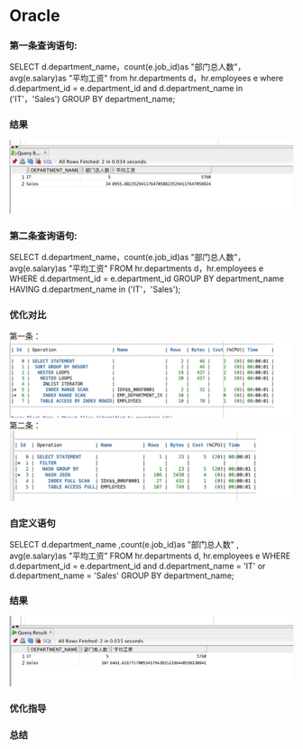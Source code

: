 # Oracle
### 第一条查询语句:

SELECT d.department_name，count(e.job_id)as "部门总人数"，
avg(e.salary)as "平均工资"
from hr.departments d，hr.employees e
where d.department_id = e.department_id
and d.department_name in ('IT'，'Sales')
GROUP BY department_name;
### 结果
![](https://github.com/bjjbox/Oracle/blob/master/result.png)

### 第二条查询语句:
SELECT d.department_name，count(e.job_id)as "部门总人数"，
avg(e.salary)as "平均工资"
FROM hr.departments d，hr.employees e
WHERE d.department_id = e.department_id
GROUP BY department_name
HAVING d.department_name in ('IT'，'Sales');

### 优化对比
第一条：
![](https://github.com/bjjbox/Oracle/blob/master/test1/images/优化1.png)
第二条：
![](https://github.com/bjjbox/Oracle/blob/master/test1/images/优化2.png)
### 自定义语句
SELECT d.department_name ,count(e.job_id)as "部门总人数" ,
avg(e.salary)as "平均工资"
FROM hr.departments d, hr.employees e
WHERE d.department_id = e.department_id
and d.department_name = 'IT' or d.department_name = 'Sales'
GROUP BY department_name;

### 结果
![](https://github.com/bjjbox/Oracle/blob/master/result3.png)

### 优化指导

### 总结


